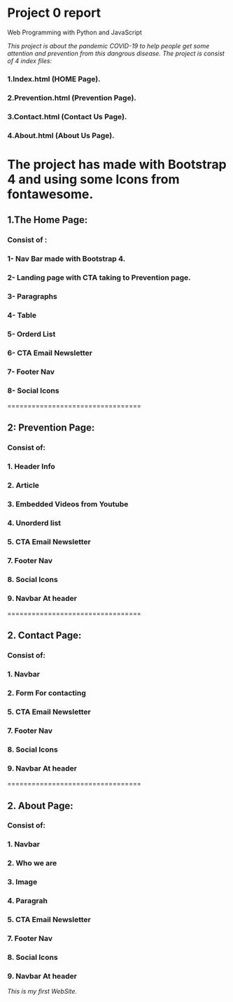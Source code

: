 # Project 0 report

Web Programming with Python and JavaScript

*This project is about the pandemic COVID-19 to help people get some attention and prevention from this dangrous disease.
The project is consist of 4 index files:*

### 1.Index.html (HOME Page).
### 2.Prevention.html (Prevention Page).
### 3.Contact.html (Contact Us Page).
### 4.About.html (About Us Page).

The project has made with Bootstrap 4 and using some Icons from fontawesome.
===================================================================================

## 1.The Home Page:

### Consist of :
### 1- Nav Bar made with Bootstrap 4.
### 2- Landing page with CTA taking to Prevention page.
### 3- Paragraphs
### 4- Table
### 5- Orderd List
### 6- CTA Email Newsletter
### 7- Footer Nav
### 8- Social Icons

 =================================
## 2: Prevention Page:

### Consist of:
### 1. Header Info
### 2. Article
### 3. Embedded Videos from Youtube
### 4. Unorderd list
### 5. CTA Email Newsletter
### 7. Footer Nav
### 8. Social Icons
### 9. Navbar At header

=================================
## 2. Contact Page:

### Consist of:
### 1. Navbar
### 2. Form For contacting
### 5. CTA Email Newsletter
### 7. Footer Nav
### 8. Social Icons
### 9. Navbar At header

=================================
## 2. About Page:

### Consist of:
### 1. Navbar
### 2. Who we are
### 3. Image
### 4. Paragrah
### 5. CTA Email Newsletter
### 7. Footer Nav
### 8. Social Icons
### 9. Navbar At header

*This is my first WebSite.*
